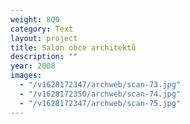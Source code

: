 ```yaml
---
weight: 800
category: Text
layout: project
title: Salon obce architektů
description: ""
year: 2008
images:
  - "/v1628172347/archweb/scan-73.jpg"
  - "/v1628172350/archweb/scan-74.jpg"
  - "/v1628172347/archweb/scan-75.jpg"
---
```

